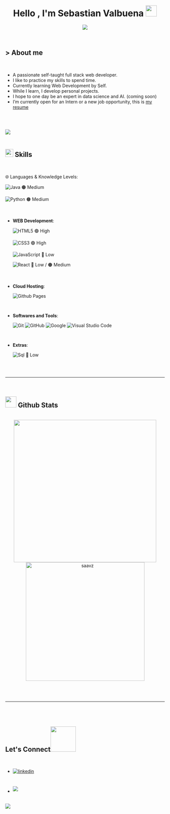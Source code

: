 <h1 align="center"><b >Hello , I'm Sebastian Valbuena </b><img src="https://media.giphy.com/media/hvRJCLFzcasrR4ia7z/giphy.gif" width="35"></h1>
<!--  -->
<p align="center">
  <a href="https://github.com/DenverCoder1/readme-typing-svg"><img src="https://readme-typing-svg.herokuapp.com?font=Time+New+Roman&color=00FF00&size=25&center=true&vCenter=true&width=600&height=100&lines=Computer+Engineer+Student;💻In+love+with+data+science+and+AI;Passionate+about+learning+more+each+day;With+a+taste+for+web+development;Enjoy+taking+on+new+challenges+every+day"></a>
</p>


<br>



	
## <picture>></picture> **About me**






<br>

- A passionate self-taught full stack web developer.
- I like to practice my skills to spend time.
- Currently learning Web Development by Self.
- While I learn, I develop personal projects.
- I hope to one day be an expert in data science and AI. (coming soon)
- I’m currently open for an Intern or a new job opportunity, this is [my resume](https://www.linkedin.com/in/sebastian-valbuena/)

<br><br>

<img src="https://user-images.githubusercontent.com/73097560/115834477-dbab4500-a447-11eb-908a-139a6edaec5c.gif"><br><br>

## <img src="https://media2.giphy.com/media/QssGEmpkyEOhBCb7e1/giphy.gif?cid=ecf05e47a0n3gi1bfqntqmob8g9aid1oyj2wr3ds3mg700bl&rid=giphy.gif" width ="25"><b> Skills</b>
<br>

<p align="center">

🌐 Languages & Knowledge Levels:


![Java](https://img.shields.io/badge/Java-ED8B00?style=for-the-badge&logo=openjdk&logoColor=white) 🟠 Medium

![Python](https://img.shields.io/badge/Python-14354C?style=for-the-badge&logo=python&logoColor=white) 🟠 Medium

<br>   
    
- **WEB Development**:

   ![HTML5](https://img.shields.io/badge/HTML5%20-%23E34F26.svg?style=for-the-badge&logo=html5&logoColor=white) 🟢 High
  
   ![CSS3](https://img.shields.io/badge/CSS%20-%231572B6.svg?style=for-the-badge&logo=css3&logoColor=white) 🟢 High
  
   ![JavaScript](https://img.shields.io/badge/JavaScript%20-%23F7DF1E.svg?style=for-the-badge&logo=javascript&logoColor=black) 🔴 Low
  
   ![React](https://img.shields.io/badge/React-20232A?style=for-the-badge&logo=react&logoColor=61DAFB) 🔴 Low / 🟠 Medium

<br>

- **Cloud Hosting**:

    ![Github Pages](https://img.shields.io/badge/GitHub%20Pages-%23327FC7.svg?style=for-the-badge&logo=github&logoColor=white)
    
<br>

- **Softwares and Tools**:

    ![Git](https://img.shields.io/badge/git-%23F05033.svg?style=for-the-badge&logo=git&logoColor=white)
    ![GitHub](https://img.shields.io/badge/github-%23121011.svg?style=for-the-badge&logo=github&logoColor=white)
    ![Google](https://img.shields.io/badge/google-%234285F4.svg?style=for-the-badge&logo=google&logoColor=white)
    ![Visual Studio Code](https://img.shields.io/badge/Visual%20Studio%20Code-0078d7.svg?style=for-the-badge&logo=visual-studio-code&logoColor=white)
    

<br>

- **Extras**:

    ![Sql](https://img.shields.io/badge/MySQL-00000F?style=for-the-badge&logo=mysql&logoColor=white) 🔴 Low
 


</p>

<br>
<br>

-----

<br>


## <img src="https://media.giphy.com/media/iY8CRBdQXODJSCERIr/giphy.gif" width="35"><b> Github Stats </b>
<br>

<div align="center">

<a href="https://github.com/saavz/">
  <img src="https://github-readme-stats.vercel.app/api?username=saavz&include_all_commits=true&count_private=true&show_icons=true&line_height=20&title_color=7A7ADB&icon_color=2234AE&text_color=D3D3D3&bg_color=0,000000,130F40" width="450"/>
  <img src="https://github-readme-stats.vercel.app/api/top-langs?username=saavz&show_icons=true&locale=en&layout=compact&line_height=20&title_color=7A7ADB&icon_color=2234AE&text_color=D3D3D3&bg_color=0,000000,130F40" width="375" alt="saavz"/>
  

  
  

</a>
</div>

<br>
<br>
<br>

-----

<br>
<br>

## <b> Let's Connect</b><img src="https://github.com/saavz/saavz/raw/main/assets/mdImages/handshake.gif" width ="80">
<br>
<div align='left'>

<ul>

<li>
<a href="https://www.linkedin.com/in/sebastian-valbuena/" target="_blank">
<img src="https://img.shields.io/badge/linkedin:  Sebastian Valbuena-%2300acee.svg?color=405DE6&style=for-the-badge&logo=linkedin&logoColor=white" alt=linkedin style="margin-bottom: 5px;"/>
</a>
</li>

<br>

<br>

<li>
<a href="savalbuenaz@gmail.com" target="_blank">
<img src="https://img.shields.io/badge/gmail: savalbuenaz@gmail.com-%23EA4335.svg?style=for-the-badge&logo=gmail&logoColor=white" t=mail style="margin-bottom: 5px;" />
</a>
</li>
	
</ul>
</div>

<br>
<img src="https://user-images.githubusercontent.com/73097560/115834477-dbab4500-a447-11eb-908a-139a6edaec5c.gif">
<br>
<br>
<br>

<div align='center'>

